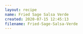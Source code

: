 ```yaml
---
layout: recipe
name: Fried Sage Salsa Verde
created: 2020-07-15 12:45:13
filename: Fried-Sage-Salsa-Verde
---
```


